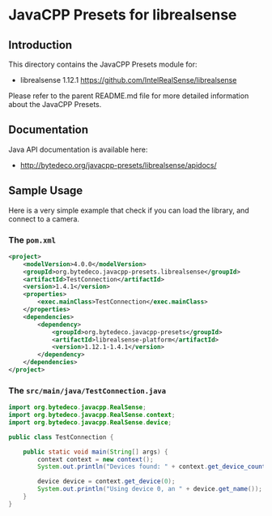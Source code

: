 JavaCPP Presets for librealsense
================================

Introduction
------------
This directory contains the JavaCPP Presets module for:

 * librealsense 1.12.1  https://github.com/IntelRealSense/librealsense

Please refer to the parent README.md file for more detailed information about the JavaCPP Presets.


Documentation
-------------
Java API documentation is available here:

 * http://bytedeco.org/javacpp-presets/librealsense/apidocs/


Sample Usage
------------
Here is a very simple example that check if you can load the library,
and connect to a camera.

### The `pom.xml`


``` xml
<project>
    <modelVersion>4.0.0</modelVersion>
    <groupId>org.bytedeco.javacpp-presets.librealsense</groupId>
    <artifactId>TestConnection</artifactId>
    <version>1.4.1</version>
    <properties>
        <exec.mainClass>TestConnection</exec.mainClass>
    </properties>
    <dependencies>
        <dependency>
            <groupId>org.bytedeco.javacpp-presets</groupId>
            <artifactId>librealsense-platform</artifactId>
            <version>1.12.1-1.4.1</version>
        </dependency>
    </dependencies>
</project>
```


### The `src/main/java/TestConnection.java`

``` java
import org.bytedeco.javacpp.RealSense;
import org.bytedeco.javacpp.RealSense.context;
import org.bytedeco.javacpp.RealSense.device;

public class TestConnection {

    public static void main(String[] args) {
        context context = new context();
        System.out.println("Devices found: " + context.get_device_count());

        device device = context.get_device(0);
        System.out.println("Using device 0, an " + device.get_name());
    }
}

```
